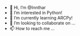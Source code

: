 - 👋 Hi, I’m @Innthar
- 👀 I’m interested in Python!
- 🌱 I’m currently learning ARCPy!
- 💞️ I’m looking to collaborate on ...
- 📫 How to reach me ...

<!---
Innthar/Innthar is a ✨ special ✨ repository because its `README.md` (this file) appears on your GitHub profile.
You can click the Preview link to take a look at your changes.
--->

